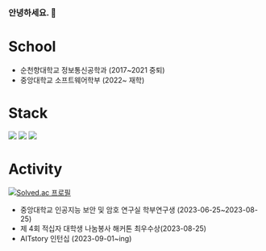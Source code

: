 ### 안녕하세요. 👋

# School
* 순천향대학교 정보통신공학과 (2017~2021 중퇴)
* 중앙대학교 소프트웨어학부 (2022~ 재학)

# Stack
<img src="https://img.shields.io/badge/Flutter-02569B?style=flat-square&logo=Flutter&logoColor=white"/> 
<img src="https://img.shields.io/badge/Spring Boot-6DB33F?style=flat-square&logo=Spring Boot&logoColor=white"/> 
<img src="https://img.shields.io/badge/MySQL-4479A1?style=flat-square&logo=MySQL&logoColor=white"/> 


# Activity
[![Solved.ac
프로필](http://mazassumnida.wtf/api/v2/generate_badge?boj=tigerfrom2)](https://solved.ac/tigerfrom2)

* 중앙대학교 인공지능 보안 및 암호 연구실 학부연구생 (2023-06-25~2023-08-25)
* 제 4회 적십자 대학생 나눔봉사 해커톤 최우수상(2023-08-25)
* AITstory 인턴십 (2023-09-01~ing)

<!--

**ChoBeomHee/ChoBeomHee** is a ✨ _special_ ✨ repository because its `README.md` (this file) appears on your GitHub profile.

Here are some ideas to get you started:

- 🔭 I’m currently working on ...
- 🌱 I’m currently learning ...
- 👯 I’m looking to collaborate on ...
- 🤔 I’m looking for help with ...
- 💬 Ask me about ...
- 📫 How to reach me: ...
- 😄 Pronouns: ...
- ⚡ Fun fact: ...
-->
